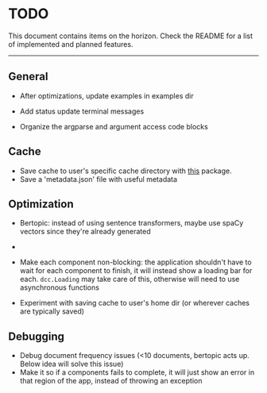 # TODO

This document contains items on the horizon. Check the README for a list of implemented and planned features.

---

## General

- After optimizations, update examples in examples dir

- Add status update terminal messages

- Organize the argparse and argument access code blocks

## Cache

- Save cache to user's specific cache directory with [this](https://pypi.org/project/platformdirs/) package.
- Save a 'metadata.json' file with useful metadata

## Optimization

- Bertopic: instead of using sentence transformers, maybe use spaCy vectors since they're already generated
-
- Make each component non-blocking: the application shouldn't have to wait for each component to finish,
  it will instead show a loading bar for each. `dcc.Loading` may take care of this, otherwise will need to use asynchronous functions

- Experiment with saving cache to user's home dir (or wherever caches are typically saved)

## Debugging

- Debug document frequency issues (<10 documents, bertopic acts up. Below idea will solve this issue)
- Make it so if a components fails to complete, it will just show an error in that region of the app, instead of throwing an exception
